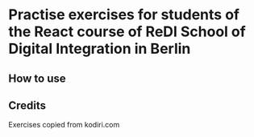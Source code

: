# Practise exercises for students of the React course of ReDI School of Digital Integration in Berlin

## How to use

## Credits

Exercises copied from kodiri.com
